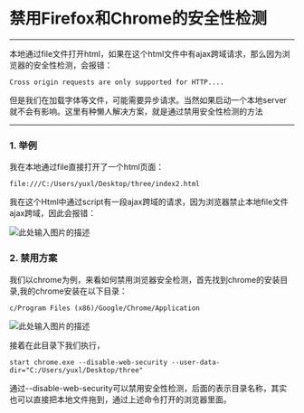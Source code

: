 # 禁用Firefox和Chrome的安全性检测

------

本地通过file文件打开html，如果在这个html文件中有ajax跨域请求，那么因为浏览器的安全性检测，会报错：

    Cross origin requests are only supported for HTTP....

但是我们在加载字体等文件，可能需要异步请求。当然如果启动一个本地server就不会有影响。这里有种懒人解决方案，就是通过禁用安全性检测的方法

------



### 1. 举例

我在本地通过file直接打开了一个html页面：

    file:///C:/Users/yuxl/Desktop/three/index2.html

我在这个Html中通过script有一段ajax跨域的请求，因为浏览器禁止本地file文件ajax跨域，因此会报错：

![此处输入图片的描述][1]

### 2. 禁用方案

我们以chrome为例，来看如何禁用浏览器安全检测，首先找到chrome的安装目录,我的chrome安装在以下目录：

    c/Program Files (x86)/Google/Chrome/Application
![此处输入图片的描述][2]

接着在此目录下我们执行，

    start chrome.exe --disable-web-security --user-data-dir="C:/Users/yuxl/Desktop/three"

通过--disable-web-security可以禁用安全性检测，后面的表示目录名称，其实也可以直接把本地文件拖到，通过上述命令打开的浏览器里面。


  [1]: https://github.com/forthealllight/learn-threejs/blob/master/images/security1.png
  [2]: https://github.com/forthealllight/learn-threejs/blob/master/images/security2.png
